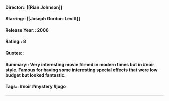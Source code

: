 #### Director:: [[Rian Johnson]]
#### Starring:: [[Joseph Gordon-Levitt]]
#### Release Year:: 2006
#### Rating:: 8
#### Quotes:: 
#### Summary:: Very interesting movie filmed in modern times but in #noir style. Famous for having some interesting special effects that were low budget but looked fantastic.
#### Tags:: #noir #mystery #jogo

--- 
